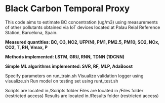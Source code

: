 # Black Carbon Temporal Proxy

This code aims to estimate BC concentration (ug/m3) using measurements of other pollutants obtained via IoT devices located 
at Palau Reial Reference Station, Barcelona, Spain.


**Measured quantities: BC, O3, NO2, UFP(N), PM1, PM2.5, PM10, SO2, NOx, CO2, T, RH, Vmax, P**

**Methods implemented: LSTM, GRU, RNN, TDNN (1DCNN)**

**Simple ML algorithms implemented: SVR, RF, MLP, AdaBoost**

Specify parameters on run_train.sh
Visualize validation logger using visualize.sh
Run model on testing set using runt_test.sh

Scripts are located in /Scripts folder
Files are located in /Files folder (restricted access)
Results are located in /Results folder (restricted access)

